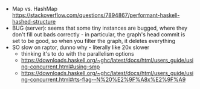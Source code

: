   * Map vs. HashMap https://stackoverflow.com/questions/7894867/performant-haskell-hashed-structure
  * BUG (server): seems that some tiny instances are bugged, where they don't
    fill out bads correctly - in particular, the graph's head commit is set to
    be good, so when you filter the graph, it deletes everything
  * SO slow on raptor, dunno why - literally like 20x slower
    * thinking it's to do with the parallelism options
    * https://downloads.haskell.org/~ghc/latest/docs/html/users_guide/using-concurrent.html#using-smp
    * https://downloads.haskell.org/~ghc/latest/docs/html/users_guide/using-concurrent.html#rts-flag--N%20%E2%9F%A8x%E2%9F%A9
